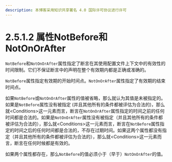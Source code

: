 ```yaml
---
description: 本博客采用知识共享署名 4.0 国际许可协议进行许可
---
```


# 2.5.1.2 属性NotBefore和NotOnOrAfter

```NotBefore```和```NotOnOrAfter```属性指定了断言在其使用配置文件上下文中的有效性的时间限制。它们不保证断言中的声明在整个有效期内都是正确或准确的。

```NotBefore```属性指定有效期的开始时间点。```NotOnOrAfter```属性指定了有效期的结束时间点。

如果```NotBefore```或```NotOnOrAfter```属性的值被省略，那么就认为其值是未被指定的。如果是```NotBefore```属性没有被指定 (并且其他所有的条件都被评估为合法的)，那么就\<Conditions\>这一元素而言，断言在```NotOnOrAfter```属性指定的时间之前的任何时间都是合法的。如果是```NotOnOrAfter```属性没有被指定（并且其他所有的条件都被评估为合法的），那么就\<Conditions\>这一元素而言，断言在```NotBefore```属性指定的时间之后的任何时间都是合法的，不存在过期时间。如果这两个属性都没有指定（并且其他所有的条件都被评估为合法的），那么就\<Conditions\>这一元素而言，断言在任何时候都是有效的。

如果两个属性都存在，那么```NotBefore```的值必须小于（早于）```NotOnOrAfter```的值。